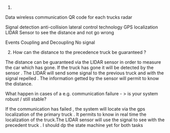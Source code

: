 1.

Data
wireless communication
QR code for each trucks
radar

Signal
detection
anti-collision
lateral control technology
GPS localization
LIDAR Sensor to see the distance and not go wrong

Events
Coupling and Decoupling
No signal

2. How can the distance to the precedence truck be guaranteed ?

The distance can be guaranteed via the LIDAR sensor in order to measure the car which has gone. If the truck has gone it will be detected by the sensor . The LIDAR will send some signal to the previous truck and with the signal repelled . The information getted by the sensor will permit to know the distance.

What happen in cases of a e.g. communication failure - > is your
system robust / still stable?

If the communication has failed , the system will locate via the gps localization of the primary truck . It permits to know in real time the localization of the truck.The
LIDAR sensor will use the signal to see with the precedent truck .
I should dp the state machine yet for both tasks
